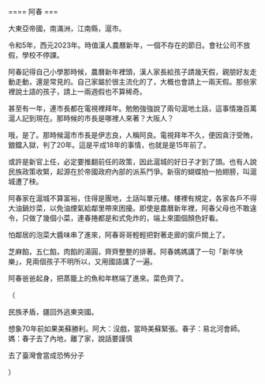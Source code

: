 ==== 阿春 ===

大東亞帝國，南滿洲，江南縣，滬市。

令和5年，西元2023年。時值漢人農曆新年，一個不存在的節日。會社公司不放假，學校不停課。

阿春記得自己小學那時候，農曆新年裡頭，漢人家長給孩子請幾天假，親朋好友走動走動，還是常見的。自己家屬於很主流化的了，大概也會請上一兩天假。那些家裡說土語的孩子，請上一兩週假也不算稀奇。

甚至有一年，連市長都在電視裡拜年。勉勉強強說了兩句滬地土話，這事情幾百萬滬人記到現在。那時候的市長是哪裡人來著？大阪人？

哦，是了。那時候滬市市長是伊志良，人稱阿良。電視拜年不久，便因貪汙受賄，鋃鐺入獄，判了20年。這是平成18年的事情，也就是是15年前了。

或許是新官上任，必定要推翻前任的政策，因此滬城的好日子才到了頭。也有人說民族政策收緊，起源在於帝國政府內部的派系鬥爭。新宿的蝴蝶拍一拍翅膀，叫滬城遭了秧。

阿春家在滬城不算富裕，住得是團地，土話叫單元樓。樓裡有規定，各家各戶不得大油鍋炒菜，以免油煙氣給鄰里帶來困擾。即使是農曆新年裡，阿春父母也不敢違令，只做了幾個小菜，連春捲都是和式免炸的，端上來圖個顏色好看。

怕鄰居的泡菜大醬味串了進來，阿春哥哥輕輕把對著走廊的窗戶關上了。

芝麻餡，五仁餡，肉餡的湯圓，齊齊整整的排著。阿春媽媽講了一句「新年快樂」，見兩個孩子不明所以，又用國語講了一遍。

阿春爸爸起身，把蒸籠上的魚和年糕端了進來。菜色齊了。

（

民族矛盾，疆回外逃東突國。

想象70年前如果美蘇勝利。阿大：沒戲，當時美蘇緊張。春子：易北河會師。媽：春子去了內地，離了家，說話要謹慎

去了臺灣會當成恐怖分子

）